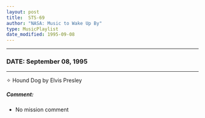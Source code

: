 ```yaml
---
layout: post
title:  STS-69
author: "NASA: Music to Wake Up By"
type: MusicPlaylist
date_modified: 1995-09-08
---
```


----
### DATE: September 08, 1995
----
✧ Hound Dog by Elvis Presley

##### Comment:
* No mission comment
